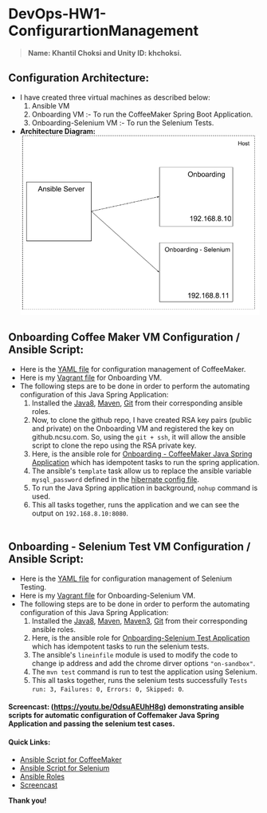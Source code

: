 # DevOps-HW1-ConfigurartionManagement

> **Name: Khantil Choksi and Unity ID: khchoksi.**  

## Configuration Architecture:
 * I have created three virtual machines as described below:  
      1. Ansible VM
      2. Onboarding VM :- To run the CoffeeMaker Spring Boot Application.
      3. Onboarding-Selenium VM :- To run the Selenium Tests.
* **Architecture Diagram:** ![img](/Architecture.png)  

## Onboarding Coffee Maker VM Configuration / Ansible Script:    
   * Here is the  [YAML file](/ansible/app.yml) for configuration management of CoffeeMaker.     
   * Here is my [Vagrant file](/Onboard/Vagrantfile) for Onboarding VM. 
   * The following steps are to be done in order to perform the automating configuration of this Java Spring Application:  
      1. Installed the [Java8](/ansible/roles/java), [Maven](/ansible/roles/maven), [Git](/ansible/roles/git) from their corresponding ansible roles.
      2.  Now, to clone the github repo, I have created RSA key pairs (public and private) on the Onboarding VM and registered the key on github.ncsu.com. So, using the `git + ssh`, it will allow the ansible script to clone the repo using the RSA private key.
      3. Here, is the ansible role for [Onboarding - CoffeeMaker Java Spring Application](/ansible/roles/onboarding) which has idempotent tasks to run the spring application.    
      4. The ansible's `template` task allow us to replace the ansible variable `mysql_password` defined in the [hibernate config file](/ansible/roles/onboarding/templates/hibernate-template.cfg.xml).
      5. To run the Java Spring application in background,  `nohup` command is used.     
      6. This all tasks together, runs the application and we can see the output on `192.168.8.10:8080`.   
      
      
## Onboarding - Selenium Test VM Configuration / Ansible Script:    
   * Here is the  [YAML file](/ansible/test.yml) for configuration management of Selenium Testing.     
   * Here is my [Vagrant file](/onboard-selenium/Vagrantfile) for Onboarding-Selenium VM. 
   * The following steps are to be done in order to perform the automating configuration of this Java Spring Application:  
      1. Installed the [Java8](/ansible/roles/java), [Maven](/ansible/roles/maven), [Maven3](/ansible/roles/maven3), [Git](/ansible/roles/git) from their corresponding ansible roles.
      2. Here, is the ansible role for [Onboarding-Selenium Test Application](/ansible/roles/selenium) which has idempotent tasks to run the selenium tests.    
      3. The ansible's `lineinfile` module is used to modify the code to change ip address and add the chrome dirver options `"on-sandbox"`.
      4. The  `mvn test` command is run to test the application using Selenium.     
      5. This all tasks together, runs the selenium tests successfully `Tests run: 3, Failures: 0, Errors: 0, Skipped: 0`. 

#### Screencast: (https://youtu.be/OdsuAEUhH8g) demonstrating ansible scripts for automatic configuration of Coffemaker Java Spring Application and passing the selenium test cases.

#### **Quick Links:**   
  * [Ansible Script for CoffeeMaker](/ansible/app.yml)
  * [Ansible Script for Selenium](/ansible/test.yml)
  * [Ansible Roles](/ansible/roles)
  * [Screencast](https://youtu.be/OdsuAEUhH8g)   
  

**Thank you!**  
